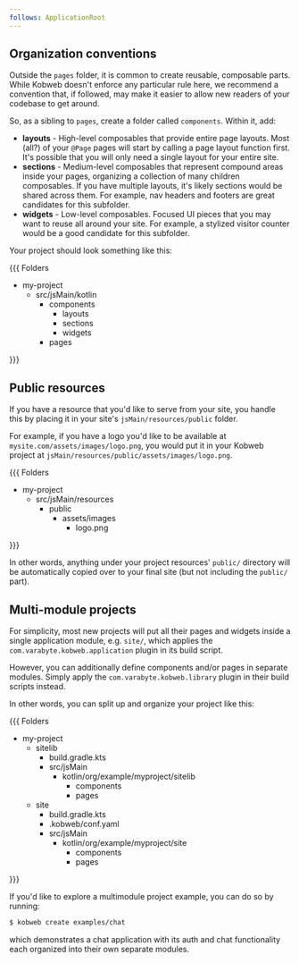 ```yaml
---
follows: ApplicationRoot
---
```


## Organization conventions

Outside the `pages` folder, it is common to create reusable, composable parts. While Kobweb doesn't enforce any
particular rule here, we recommend a convention that, if followed, may make it easier to allow new readers of your
codebase to get around.

So, as a sibling to `pages`, create a folder called `components`. Within it, add:

* **layouts** - High-level composables that provide entire page layouts. Most (all?) of your `@Page` pages will start by
  calling a page layout function first. It's possible that you will only need a single layout for your entire site.
* **sections** - Medium-level composables that represent compound areas inside your pages, organizing a collection of
  many children composables. If you have multiple layouts, it's likely sections would be shared across them. For
  example, nav headers and footers are great candidates for this subfolder.
* **widgets** - Low-level composables. Focused UI pieces that you may want to reuse all around your site. For example,
  a stylized visitor counter would be a good candidate for this subfolder.

Your project should look something like this:

{{{ Folders

* my-project
  * src/jsMain/kotlin
    * components
      * layouts
      * sections
      * widgets
    * pages

}}}

## Public resources

If you have a resource that you'd like to serve from your site, you handle this by placing it in your site's
`jsMain/resources/public` folder.

For example, if you have a logo you'd like to be available at `mysite.com/assets/images/logo.png`, you would put it in
your Kobweb project at `jsMain/resources/public/assets/images/logo.png`.

{{{ Folders

* my-project
  * src/jsMain/resources
      * public
        * assets/images
          * logo.png

}}}


In other words, anything under your project resources' `public/` directory will be automatically copied over to your
final site (but not including the `public/` part).

## Multi-module projects

For simplicity, most new projects will put all their pages and widgets inside a single application module, e.g.
`site/`, which applies the `com.varabyte.kobweb.application` plugin in its build script.

However, you can additionally define components and/or pages in separate modules. Simply apply the
`com.varabyte.kobweb.library` plugin in their build scripts instead.

In other words, you can split up and organize your project like this:

{{{ Folders

* my-project
  * sitelib
    * build.gradle.kts
    * src/jsMain
      * kotlin/org/example/myproject/sitelib
        * components
        * pages
  * site
    * build.gradle.kts
    * .kobweb/conf.yaml
    * src/jsMain
      * kotlin/org/example/myproject/site
        * components
        * pages

}}}

If you'd like to explore a multimodule project example, you can do so by running:

```bash
$ kobweb create examples/chat
```

which demonstrates a chat application with its auth and chat functionality each organized into their own separate
modules.
